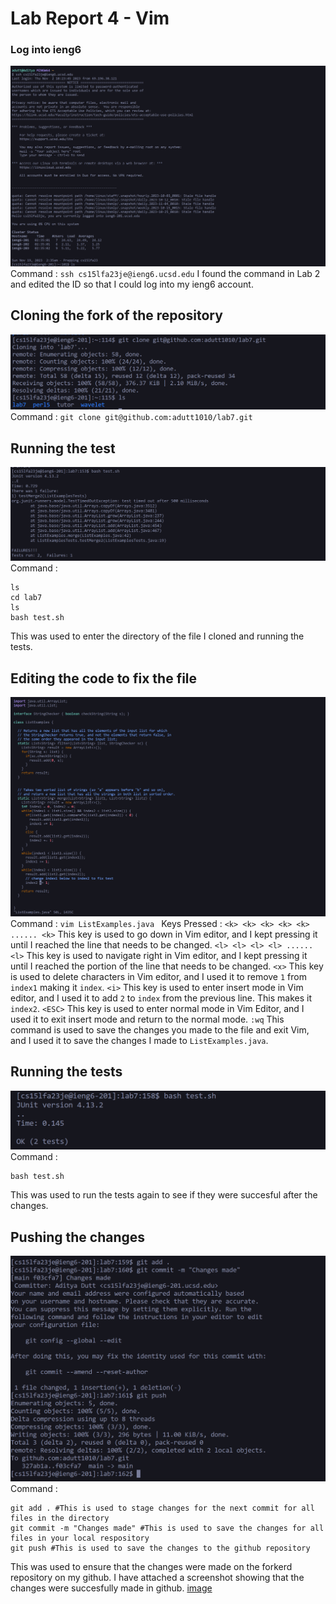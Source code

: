 # Lab Report 4 - Vim
### Log into ieng6 
![image](images/lr4a.png)
Command : `ssh cs15lfa23je@ieng6.ucsd.edu`
I found the command in Lab 2 and edited the ID so that I could log into my ieng6 account.

## Cloning the fork of the repository
![image](images/lr4c.png)
Command : `git clone git@github.com:adutt1010/lab7.git`

## Running the test
![image](images/lr4.png)
Command :
``` 
ls
cd lab7
ls
bash test.sh
```
This was used to enter the directory of the file I cloned and running the tests.
## Editing the code to fix the file
![image](images/labrep4D.png)
Command :
`vim ListExamples.java `
Keys Pressed :
`<k> <k> <k> <k> <k> ...... <k>` This key is used to go down in Vim editor, and I kept pressing it until I reached the line that needs to be changed.
`<l> <l> <l> <l> ...... <l>` This key is used to navigate right in Vim editor, and I kept pressing it until I reached the portion of the line that needs to be changed.
`<x>` This key is used to delete characters in Vim editor, and I used it to remove `1` from `index1` making it `index`.
`<i>` This key is used to enter insert mode in Vim editor, and I used it to add `2` to `index` from the previous line. This makes it `index2`.
`<ESC>` This key is used to enter normal mode in Vim Editor, and I used it to exit insert mode and return to the normal mode.
`:wq` This command is used to save the changes you made to the file and exit Vim, and I used it to save the changes I made to `ListExamples.java`.

## Running the tests
![image](images/labrep4A.png)
Command :
```
bash test.sh
```
This was used to run the tests again to see if they were succesful after the changes.

## Pushing the changes
![image](images/labrep4B.png)
Command :
```
git add . #This is used to stage changes for the next commit for all files in the directory 
git commit -m "Changes made" #This is used to save the changes for all files in your local respository
git push #This is used to save the changes to the github repository
```
This was used to ensure that the changes were made on the forkerd repository on my github. I have attached a screenshot showing that the changes were succesfully made in github.
[image](images/labrep413.png)
